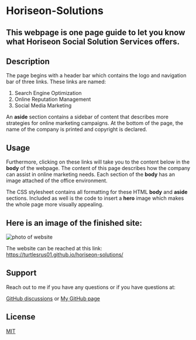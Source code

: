 # Horiseon-Solutions

## This webpage is one page guide to let you know what Horiseon Social Solution Services offers.

## Description
The page begins with a header bar which contains the logo and navigation bar of three links. These links are named:

1. Search Engine Optimization
2. Online Reputation Management
3. Social Media Marketing

An **aside** section contains a sidebar of content that describes more strategies for online marketing campaigns. At the bottom of the page, the name of the company is printed and copyright is declared.

## Usage 
Furthermore, clicking on these links will take you to the content below in the  **body** of the webpage. The content of this page describes how the company can assist in online marketing needs. Each section of the **body** has an image attached of the office environment. 

The CSS stylesheet contains all formatting for these HTML **body** and **aside** sections. Included as well is the code to insert a **hero** image which makes the whole page more visually appealing.


## Here is an image of the finished site:

![photo of website](./assets/images/screencapture-127-0-0-1-5500-week1-horiseon-solutions-index-html-2023-01-29-23_57_08.png)

The website can be reached at this link: https://turtlesrus01.github.io/horiseon-solutions/

## Support
Reach out to me if you have any questions or if you have questions at:

[GitHub discussions](https://github.com/turtlesrus01/horiseon-solutions/discussions)
or
[My GitHub page](https://github.com/turtlesrus01)

## License
[MIT](https://github.com/turtlesrus01/horiseon-solutions/blob/main/LICENSE)